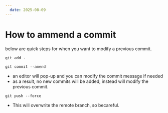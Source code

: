```yaml
---
  date: 2025-08-09
---
```


# How to ammend a commit
below are quick steps for when you want to modify a previous commit.

```
git add .
```

```
git commit --amend
```

- an editor will pop-up and you can modify the commit message if needed
- as a result, no new commits will be added, instead will modify the previous commit.


```
git push --force
```
- This will overwrite the remote branch, so becareful.
